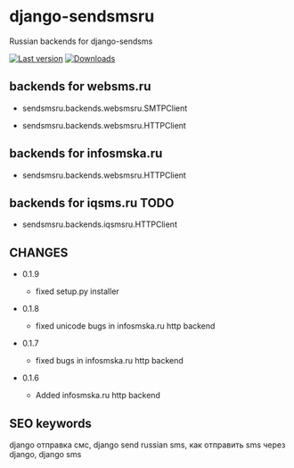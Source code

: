 django-sendsmsru
================

Russian backends for django-sendsms

[![Last version](https://pypip.in/v/django-sendsmsru/badge.png)](https://crate.io/packages/django-sendsmsru)
[![Downloads](https://pypip.in/d/django-sendsmsru/badge.png)](https://crate.io/packages/django-sendsmsru)

backends for websms.ru
-----------------------
* sendsmsru.backends.websmsru.SMTPClient

* sendsmsru.backends.websmsru.HTTPClient

backends for infosmska.ru
------------------------------

* sendsmsru.backends.websmsru.HTTPClient

backends for iqsms.ru TODO
------------------------------

* sendsmsru.backends.iqsmsru.HTTPClient

CHANGES
------------------

* 0.1.9
   
   * fixed setup.py installer

* 0.1.8
   
   * fixed unicode bugs in infosmska.ru http backend

* 0.1.7
   
   * fixed bugs in infosmska.ru http backend

* 0.1.6

   * Added infosmska.ru http backend

SEO keywords
----------------------

django отправка смс, django send russian sms, как отправить sms через django, django sms
